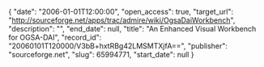 {
  "date": "2006-01-01T12:00:00", 
  "open_access": true, 
  "target_url": "http://sourceforge.net/apps/trac/admire/wiki/OgsaDaiWorkbench", 
  "description": "", 
  "end_date": null, 
  "title": "An Enhanced Visual Workbench for OGSA-DAI", 
  "record_id": "20060101T120000/V3bB+hxtRBg42LMSMTXjfA==", 
  "publisher": "sourceforge.net", 
  "slug": 65994771, 
  "start_date": null
}


